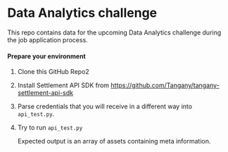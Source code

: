 # Data Analytics challenge

This repo contains data for the upcoming Data Analytics challenge during the job application process.

#### Prepare your environment

1. Clone this GitHub Repo2 
   
2. Install Settlement API SDK from https://github.com/Tangany/tangany-settlement-api-sdk

3. Parse credentials that you will receive in a different way into ``api_test.py``.

4. Try to run ``api_test.py``

   Expected output is an array of assets containing meta information. 
